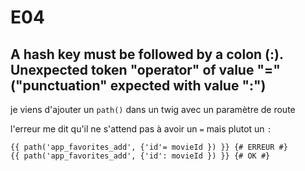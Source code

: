 # E04

## A hash key must be followed by a colon (:). Unexpected token "operator" of value "=" ("punctuation" expected with value ":")

je viens d'ajouter un `path()` dans un twig avec un paramètre de route

l'erreur me dit qu'il ne s'attend pas à avoir un `=` mais plutot un `:`

```twig
{{ path('app_favorites_add', {'id'= movieId }) }} {# ERREUR #}
{{ path('app_favorites_add', {'id': movieId }) }} {# OK #}
```
